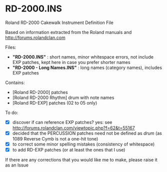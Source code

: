 # RD-2000.INS
Roland RD-2000 Cakewalk Instrument Definition File

Based on information extracted from the Roland manuals and http://forums.rolandclan.com 

Files:
- **"RD-2000.INS"** : short names, minor whitespace errors, not include EXP patches, kept here in case you prefer shorter names
- **"RD-2000 - Long Names.INS"** : long names (category names), includes EXP patches

Contains:
- [Roland RD-2000] patches
- [Roland RD-2000 Rhythm] drum with note names
- [Roland RD-EXP] patches (02 to 05 only)

To do:
- [x] discover if can reference EXP patches? yes: see http://forums.rolandclan.com/viewtopic.php?f=62&t=55167
- [x] decided that the PERCUSSION patches need not be defined as *drum* (as 1089 Reverse Cymb is not a one-hit tone)
- [x] to correct some minor spelling mistakes (consistency of whitespace)
- [x] to add RD-EXP patches (or at least the ones that I use)

If there are any corrections that you would like me to make, please raise it as an Issue
